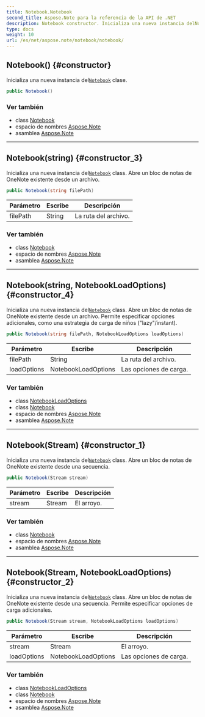 ```yaml
---
title: Notebook.Notebook
second_title: Aspose.Note para la referencia de la API de .NET
description: Notebook constructor. Inicializa una nueva instancia delNotebook clase.
type: docs
weight: 10
url: /es/net/aspose.note/notebook/notebook/
---
```

## Notebook() {#constructor}

Inicializa una nueva instancia del[`Notebook`](../) clase.

```csharp
public Notebook()
```

### Ver también

* class [Notebook](../)
* espacio de nombres [Aspose.Note](../../notebook/)
* asamblea [Aspose.Note](../../../)

---

## Notebook(string) {#constructor_3}

Inicializa una nueva instancia del[`Notebook`](../) class. Abre un bloc de notas de OneNote existente desde un archivo.

```csharp
public Notebook(string filePath)
```

| Parámetro | Escribe | Descripción |
| --- | --- | --- |
| filePath | String | La ruta del archivo. |

### Ver también

* class [Notebook](../)
* espacio de nombres [Aspose.Note](../../notebook/)
* asamblea [Aspose.Note](../../../)

---

## Notebook(string, NotebookLoadOptions) {#constructor_4}

Inicializa una nueva instancia del[`Notebook`](../) class. Abre un bloc de notas de OneNote existente desde un archivo. Permite especificar opciones adicionales, como una estrategia de carga de niños ("lazy"/instant).

```csharp
public Notebook(string filePath, NotebookLoadOptions loadOptions)
```

| Parámetro | Escribe | Descripción |
| --- | --- | --- |
| filePath | String | La ruta del archivo. |
| loadOptions | NotebookLoadOptions | Las opciones de carga. |

### Ver también

* class [NotebookLoadOptions](../../notebookloadoptions/)
* class [Notebook](../)
* espacio de nombres [Aspose.Note](../../notebook/)
* asamblea [Aspose.Note](../../../)

---

## Notebook(Stream) {#constructor_1}

Inicializa una nueva instancia del[`Notebook`](../) class. Abre un bloc de notas de OneNote existente desde una secuencia.

```csharp
public Notebook(Stream stream)
```

| Parámetro | Escribe | Descripción |
| --- | --- | --- |
| stream | Stream | El arroyo. |

### Ver también

* class [Notebook](../)
* espacio de nombres [Aspose.Note](../../notebook/)
* asamblea [Aspose.Note](../../../)

---

## Notebook(Stream, NotebookLoadOptions) {#constructor_2}

Inicializa una nueva instancia del[`Notebook`](../) class. Abre un bloc de notas de OneNote existente desde una secuencia. Permite especificar opciones de carga adicionales.

```csharp
public Notebook(Stream stream, NotebookLoadOptions loadOptions)
```

| Parámetro | Escribe | Descripción |
| --- | --- | --- |
| stream | Stream | El arroyo. |
| loadOptions | NotebookLoadOptions | Las opciones de carga. |

### Ver también

* class [NotebookLoadOptions](../../notebookloadoptions/)
* class [Notebook](../)
* espacio de nombres [Aspose.Note](../../notebook/)
* asamblea [Aspose.Note](../../../)


